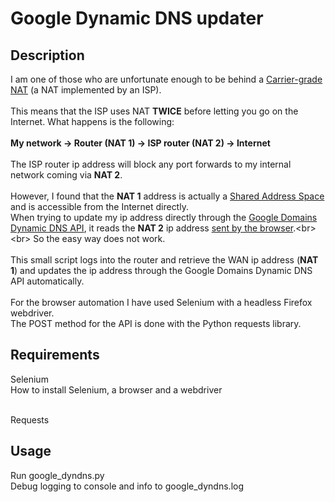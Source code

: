 # Google Dynamic DNS updater
## Description
I am one of those who are unfortunate enough to be behind a [Carrier-grade NAT](https://en.wikipedia.org/wiki/Carrier-grade_NAT) (a NAT implemented by an ISP).<br><br> 
This means that the ISP uses NAT **TWICE** before letting you go on the Internet. What happens is the following:<br><br>
**My network -> Router (NAT 1) -> ISP router (NAT 2) -> Internet**<br><br> 
The ISP router ip address will block any port forwards to my internal network coming via **NAT 2**.<br><br>
However, I found that the **NAT 1** address is actually a [Shared Address Space](https://rdap.arin.net/registry/ip/100.64.0.0) and is accessible from the Internet directly.<br> 
When trying to update my ip address directly through the [Google Domains Dynamic DNS API](https://support.google.com/domains/answer/6147083?hl=en#:~:text=Update%20your%20Dynamic%20DNS%20record%20with%20the%20API), it reads the **NAT 2** ip address [sent by the browser](https://support.google.com/domains/answer/6147083?hl=en#:~:text=If%20not%20supplied%2C%20we%20use%20the%20IP%20of%20the%20agent%20that%20sent%20the%20request.).<br><br>
So the easy way does not work.<br><br> 
This small script logs into the router and retrieve the WAN ip address (**NAT 1**) and updates the ip address through the Google Domains Dynamic DNS API automatically.<br><br> 
For the browser automation I have used Selenium with a headless Firefox webdriver.<br>
The POST method for the API is done with the Python requests library.

## Requirements
Selenium<br> 
How to install Selenium, a browser and a webdriver<br><br> 

Requests

## Usage
Run google_dyndns.py <br> 
Debug logging to console and info to google_dyndns.log<br> 
